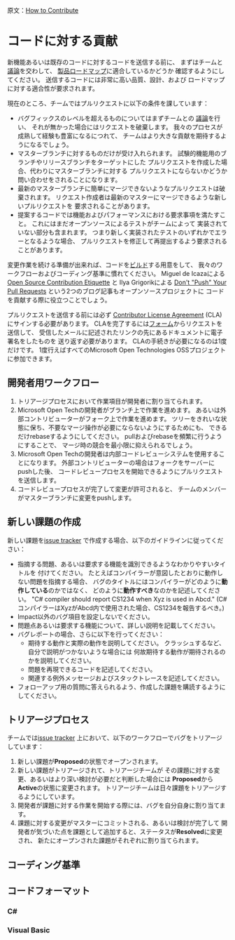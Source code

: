 原文：[How to Contribute](http://roslyn.codeplex.com/wikipage?title=How%20to%20Contribute)

# コードに対する貢献

新機能あるいは既存のコードに対するコードを送信する前に、
まずはチームと[議論](https://roslyn.codeplex.com/discussions)を交わして、
[製品ロードマップ](roadmap.md)に適合しているかどうか
確認するようにしてください。
送信するコードには非常に高い品質、設計、および
ロードマップに対する適合性が要求されます。

現在のところ、チームではプルリクエストに以下の条件を課しています：

* バグフィックスのレベルを超えるものについてはまずチームとの
  [議論](https://roslyn.codeplex.com/discussions)を行い、
  それが無かった場合にはリクエストを破棄します。
  我々のプロセスが成熟して経験も豊富になるにつれて、
  チームはより大きな貢献を期待するようになるでしょう。
* マスターブランチに対するものだけが受け入れられます。
  試験的機能用のブランチやリリースブランチをターゲットにした
  プルリクエストを作成した場合、代わりにマスターブランチに対する
  プルリクエストにならないかどうか問い合わせをされることになります。
* 最新のマスターブランチに簡単にマージできないようなプルリクエストは破棄されます。
  リクエスト作成者は最新のマスターにマージできるような新しいプルリクエストを
  要求されることがあります。
* 提案するコードでは機能およびパフォーマンスにおける要求事項を満たすこと。
  これにはまだオープンソースによるテストがチームによって
  実装されていない部分も含まれます。
  つまり新しく実装されたテストのいずれかでエラーとなるような場合、
  プルリクエストを修正して再提出するよう要求されることがあります。

変更作業を続ける準備が出来れば、コードを[ビルド](build.md)する用意をして、
我々のワークフローおよびコーディング基準に慣れてください。
Miguel de Icazaによる
[Open Source Contribution Etiquette](http://tirania.org/blog/archive/2010/Dec-31.html)
と
Ilya Grigorikによる
[Don't "Push" Your Pull Requests](http://www.igvita.com/2011/12/19/dont-push-your-pull-requests/)
という2つのブログ記事もオープンソースプロジェクトに
コードを貢献する際に役立つことでしょう。

プルリクエストを送信する前には必ず
[Contributor License Agreement](https://cla.msopentech.com/) (CLA) 
にサインする必要があります。
CLAを完了するには[フォーム](https://cla.msopentech.com/)からリクエストを送信して、
受信したメールに記述されたリンクの先にあるドキュメントに電子署名をしたものを
送り返す必要があります。
CLAの手続きが必要になるのは1度だけです。
1度行えばすべてのMicrosoft Open Technologies OSSプロジェクトに参加できます。

## 開発者用ワークフロー

1. トリアージプロセスにおいて作業項目が開発者に割り当てられます。
2. Microsoft Open Techの開発者がブランチ上で作業を進めます。
   あるいは外部コントリビューターがフォーク上で作業を進めます。
   ツリーをきれいな状態に保ち、不要なマージ操作が必要にならないようにするためにも、
   できるだけrebaseするようにしてください。
   pullおよびrebaseを頻繁に行うようにすることで、
   マージ時の競合を最小限に抑えられるでしょう。
3. Microsoft Open Techの開発者は内部コードレビューシステムを使用することになります。
   外部コントリビューターの場合はフォークをサーバーにpushした後、
   コードレビュープロセスを開始できるようにプルリクエストを送信します。
4. コードレビュープロセスが完了して変更が許可されると、
   チームのメンバーがマスターブランチに変更をpushします。

## 新しい課題の作成

新しい課題を[issue tracker](https://roslyn.codeplex.com/workitem/list/basic)
で作成する場合、以下のガイドラインに従ってください：

* 指摘する問題、あるいは要求する機能を識別できるようなわかりやすいタイトルを
  付けてください。
  たとえばコンパイラーが意図したとおりに動作しない問題を指摘する場合、
  バグのタイトルにはコンパイラーがどのように**動作している**のかではなく、
  どのように**動作すべき**なのかを記述してください。
  "C# compiler should report CS1234 when Xyz is used in Abcd."
  (C#コンパイラーはXyzがAbcd内で使用された場合、CS1234を報告するべき。)
* Impact以外のバグ項目を設定しないでください。
* 問題点あるいは要求する機能について、詳しい説明を記載してください。
* バグレポートの場合、さらに以下を行ってください：
  * 期待する動作と実際の動作を説明してください。
    クラッシュするなど、自分で説明がつかないような場合には
    何故期待する動作が期待されるのかを説明してください。
  * 問題を再現できるコードを記述してください。
  * 関連する例外メッセージおよびスタックトレースを記述してください。
* フォローアップ用の質問に答えられるよう、作成した課題を購読するようにしてください。

## トリアージプロセス

チームでは[issue tracker](https://roslyn.codeplex.com/workitem/list/basic)
上において、以下のワークフローでバグをトリアージしています：

1. 新しい課題が**Proposed**の状態でオープンされます。
2. 新しい課題がトリアージされて、トリアージチームが
   その課題に対する変更、あるいはより深い検討が必要だと判断した場合には
   **Proposed**から**Active**の状態に変更されます。
   トリアージチームは日々課題をトリアージするようにしています。
3. 開発者が課題に対する作業を開始する際には、バグを自分自身に割り当てます。
4. 課題に対する変更がマスターにコミットされる、あるいは検討が完了して
   開発者が気づいた点を課題として追加すると、ステータスが**Resolved**に変更され、
   新たにオープンされた課題がそれぞれに割り当てられます。

## コーディング基準

## コードフォーマット

### C#

### Visual Basic


